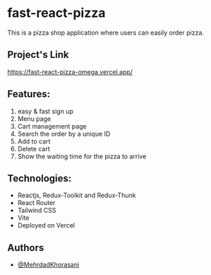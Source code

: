 # fast-react-pizza
This is a pizza shop application where users can easily order pizza.

## Project's Link
https://fast-react-pizza-omega.vercel.app/

## Features: 
1. easy & fast sign up
2. Menu page
3. Cart management page
4. Search the order by a unique ID
5. Add to cart
6. Delete cart
7. Show the waiting time for the pizza to arrive

## Technologies:
* Reactjs, Redux-Toolkit and Redux-Thunk
* React Router
* Tailwind CSS
* Vite
* Deployed on Vercel


## Authors
- [@MehrdadKhorasani](https://www.github.com/MehrdadKhorasani)
